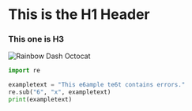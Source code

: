 # This is the H1 Header
### This one is H3
![Rainbow Dash Octocat](https://octodex.github.com/images/twenty-percent-cooler-octocat.png)
``` python
import re

exampletext = "This e6ample te6t contains errors."
re.sub("6", "x", exampletext)
print(exampletext)
```
